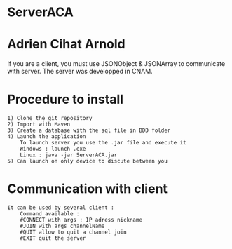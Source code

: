 # ServerACA
# Adrien Cihat Arnold

If you are a client, you must use JSONObject & JSONArray to communicate with server. 
The server was developped in CNAM. 

# Procedure to install 
	1) Clone the git repository
	2) Import with Maven
	3) Create a database with the sql file in BDD folder
	4) Launch the application 
		To launch server you use the .jar file and execute it
		Windows : launch .exe
		Linux : java -jar ServerACA.jar
	5) Can launch on only device to discute between you

# Communication with client
	It can be used by several client :
		Command available : 
		#CONNECT with args : IP adress nickname
		#JOIN with args channelName
		#QUIT allow to quit a channel join
		#EXIT quit the server
	
	


